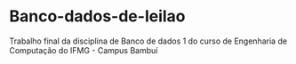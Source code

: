 # Banco-dados-de-leilao
Trabalho final da disciplina de Banco de dados 1 do curso de Engenharia de Computação do IFMG - Campus Bambuí
